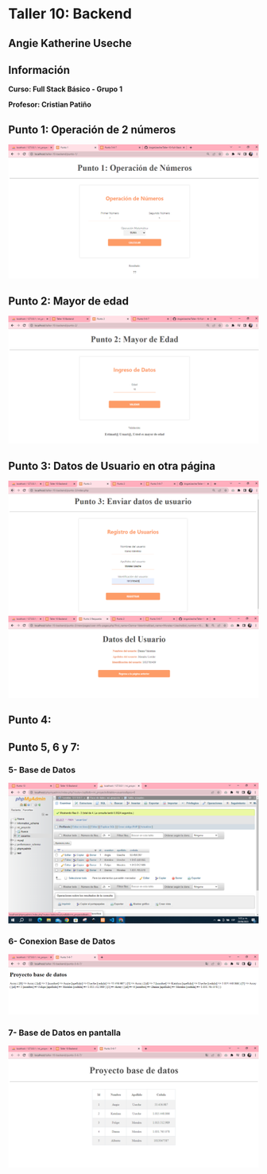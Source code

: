 <h1>Taller 10: Backend </h1>
<h2>Angie Katherine Useche </h2>


<h2>Información</h2>
<b><p>Curso: Full Stack Básico - Grupo 1</p>
<p>Profesor: Cristian Patiño</p></b>

<h2>Punto 1: Operación de 2 números</h2>
<img src="./public/images/punto1.PNG" alt="operacion">

<h2>Punto 2: Mayor de edad </h2>
<img src="./public/images/punto2.PNG" alt="edad">

<h2>Punto 3: Datos de Usuario en otra página</h2>
<img src="./public/images/punto3.PNG" alt="Registro">
<img src="./public/images/punto3_1.PNG" alt="Datos">

<h2>Punto 4: </h2>
<h2>Punto 5, 6 y 7: </h2>

<h3>5- Base de Datos</h3>
<img src="./public/images/punto5.PNG" alt="mysql">

<h3>6- Conexion Base de Datos</h3>
<img src="./public/images/punto6.PNG" alt="conexion">

<h3>7- Base de Datos en pantalla</h3>
<img src="./public/images/punto7.PNG" alt="datos">




